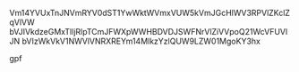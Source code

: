 Vm14YVUxTnJNVmRYV0dST1YwWktWVmxVUW5kVmJGcHlWV3RPVlZKclZqVlVW
bVJIVkdzeGMxTlljRlpTCmJFWXpWWHBDVDJSWFNrVlZiVVpoQ21WcVFUVlJN
bVIzWkVkV1NWVlVNRXREYm14MlkzYzlQUW9LZW01MgoKY3hx

gpf